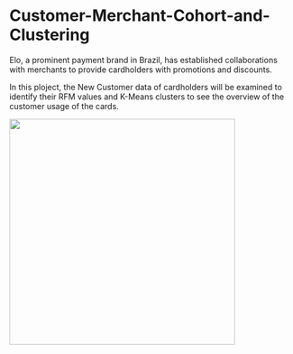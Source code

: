 # Customer-Merchant-Cohort-and-Clustering
Elo, a prominent payment brand in Brazil, has established collaborations with merchants to provide cardholders with promotions and discounts.

In this ploject, the New Customer data of cardholders will be examined to identify their RFM values and K-Means clusters to see the overview of the customer usage of the cards.

<img src="images/Elo_Kmeans.png?" width="400" height="400"/>

